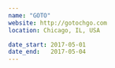 ```yaml
---
name: "GOTO"
website: http://gotochgo.com
location: Chicago, IL, USA

date_start: 2017-05-01
date_end:   2017-05-04
---
```

